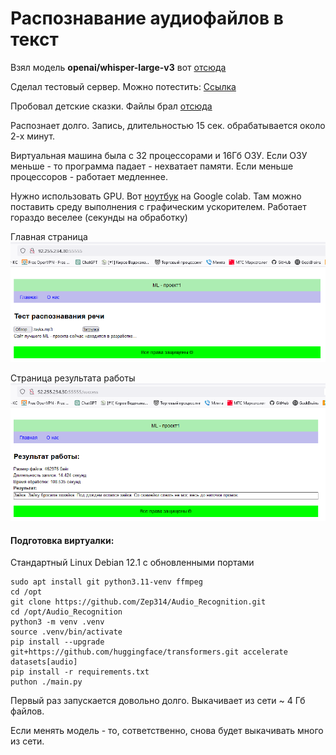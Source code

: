 # Распознавание аудиофайлов в текст

Взял модель **openai/whisper-large-v3** вот [отсюда](https://huggingface.co/openai/whisper-large-v3)

Сделал тестовый сервер. Можно потестить: [Ссылка](http://92.255.234.30:55555/)

Пробовал детские сказки. Файлы брал [отсюда](https://papaskazki.ru/Barto.php)

Распознает долго. Запись, длительностью 15 сек. обрабатывается около 2-х минут.

Виртуальная машина была с 32 процессорами и 16Гб ОЗУ. Если ОЗУ меньше - то программа падает - нехватает памяти. Если меньше процессоров - работает медленнее.

Нужно использовать GPU. Вот [ноутбук](https://colab.research.google.com/drive/1KTqd3b3usoVtBh2ko3N7OPSzdFstkuRl?usp=sharing) на Google colab. Там можно поставить среду выполнения с графическим ускорителем. Работает гораздо веселее (секунды на обработку)  

Главная страница
![screen1.png](screen1.png)

Страница результата работы
![screen2.png](screen2.png)

#### Подготовка виртуалки:

Стандартный Linux Debian 12.1 с обновленными портами

    sudo apt install git python3.11-venv ffmpeg
    cd /opt
    git clone https://github.com/Zep314/Audio_Recognition.git
    cd /opt/Audio_Recognition
    python3 -m venv .venv
    source .venv/bin/activate
    pip install --upgrade git+https://github.com/huggingface/transformers.git accelerate datasets[audio]
    pip install -r requirements.txt
    puthon ./main.py

Первый раз запускается довольно долго. Выкачивает из сети ~ 4 Гб файлов.

Если менять модель - то, сответственно, снова будет выкачивать много из сети.
